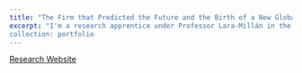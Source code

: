 ```yaml
---
title: "The Firm that Predicted the Future and the Birth of a New Global Economy"
excerpt: "I'm a research apprentice under Professor Lara-Millán in the Latinx Research Center's _Faculty-Mentored Undergraduate Research Fellowship_. Click here for more details.
collection: portfolio
---
```


[Research Website](https://juliocedillo.github.io/neweconomy)
